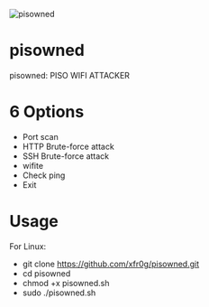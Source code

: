 ![pisowned](https://github.com/xfr0g/pisowned/assets/125569648/3e22a56a-65a8-4a31-8322-2120eb40fbab)

# pisowned
pisowned: PISO WIFI ATTACKER

# 6 Options
* Port scan
* HTTP Brute-force attack
* SSH Brute-force attack
* wifite
* Check ping
* Exit

# Usage
For Linux:
* git clone https://github.com/xfr0g/pisowned.git
* cd pisowned
* chmod +x pisowned.sh
* sudo ./pisowned.sh
